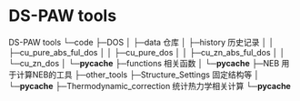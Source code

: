 # DS-PAW tools
DS-PAW tools
└─code
    ├─DOS
    │  ├─data 仓库
    │  ├─history 历史记录
    │  │  ├─cu_pure_abs_ful_dos
    │  │  ├─cu_pure_dos
    │  │  ├─cu_zn_abs_ful_dos
    │  │  └─cu_zn_dos
    │  └─__pycache__
    ├─functions 相关函数
    │  └─__pycache__
    ├─NEB 用于计算NEB的工具
    ├─other_tools 
    ├─Structure_Settings 固定结构等
    │  └─__pycache__
    ├─Thermodynamic_correction 统计热力学相关计算
    └─__pycache__